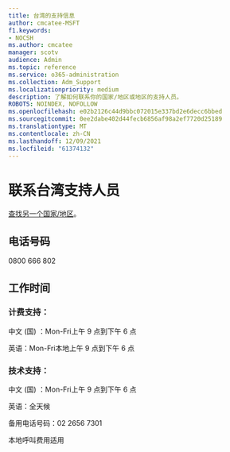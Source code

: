 ```yaml
---
title: 台湾的支持信息
author: cmcatee-MSFT
f1.keywords:
- NOCSH
ms.author: cmcatee
manager: scotv
audience: Admin
ms.topic: reference
ms.service: o365-administration
ms.collection: Adm_Support
ms.localizationpriority: medium
description: 了解如何联系你的国家/地区或地区的支持人员。
ROBOTS: NOINDEX, NOFOLLOW
ms.openlocfilehash: e02b2126c44d9bbc072015e337bd2e6decc6bbed
ms.sourcegitcommit: 0ee2dabe402d44fecb6856af98a2ef7720d25189
ms.translationtype: MT
ms.contentlocale: zh-CN
ms.lasthandoff: 12/09/2021
ms.locfileid: "61374132"
---
```

# <a name="contact-support-for-taiwan"></a>联系台湾支持人员

[查找另一个国家/地区](../get-help-support.md)。

## <a name="phone-number"></a>电话号码
0800 666 802

## <a name="hours"></a>工作时间
### <a name="billing-support"></a>计费支持：

中文 (国) ：Mon-Fri上午 9 点到下午 6 点

英语：Mon-Fri本地上午 9 点到下午 6 点

### <a name="technical-support"></a>技术支持：

中文 (国) ：Mon-Fri上午 9 点到下午 6 点

英语：全天候

备用电话号码：02 2656 7301

本地呼叫费用适用
